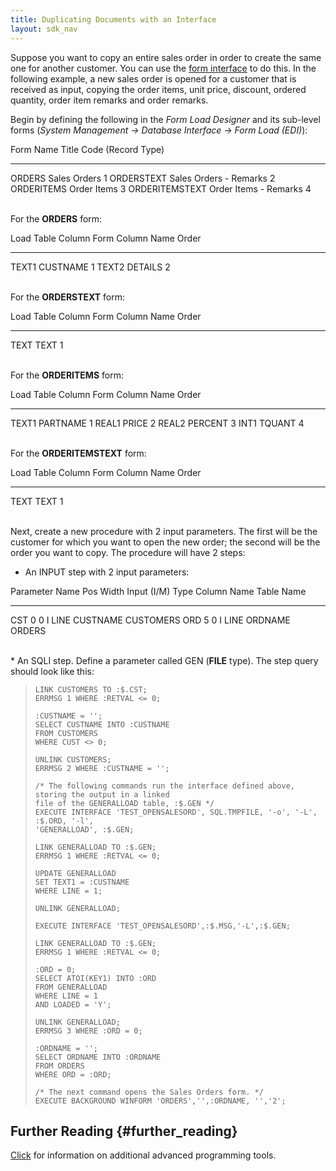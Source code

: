 ```yaml
---
title: Duplicating Documents with an Interface
layout: sdk_nav
---
```


Suppose you want to copy an entire sales order in order to create the
same one for another customer. You can use the [form
interface](Form_Loads "wikilink") to do this. In the following example,
a new sales order is opened for a customer that is received as input,
copying the order items, unit price, discount, ordered quantity, order
item remarks and order remarks.

Begin by defining the following in the *Form Load Designer* and its
sub-level forms (*System Management → Database Interface → Form Load
(EDI)*):

  Form Name        Title                    Code (Record Type)
  ---------------- ------------------------ --------------------
  ORDERS           Sales Orders             1
  ORDERSTEXT       Sales Orders - Remarks   2
  ORDERITEMS       Order Items              3
  ORDERITEMSTEXT   Order Items - Remarks    4

\
For the **ORDERS** form:

  Load Table Column   Form Column Name   Order
  ------------------- ------------------ -------
  TEXT1               CUSTNAME           1
  TEXT2               DETAILS            2

\
For the **ORDERSTEXT** form:

  Load Table Column   Form Column Name   Order
  ------------------- ------------------ -------
  TEXT                TEXT               1

\
For the **ORDERITEMS** form:

  Load Table Column   Form Column Name   Order
  ------------------- ------------------ -------
  TEXT1               PARTNAME           1
  REAL1               PRICE              2
  REAL2               PERCENT            3
  INT1                TQUANT             4

\
For the **ORDERITEMSTEXT** form:

  Load Table Column   Form Column Name   Order
  ------------------- ------------------ -------
  TEXT                TEXT               1

\
Next, create a new procedure with 2 input parameters. The first will be
the customer for which you want to open the new order; the second will
be the order you want to copy. The procedure will have 2 steps:

-   An INPUT step with 2 input parameters:

  Parameter Name   Pos   Width   Input (I/M)   Type   Column Name   Table Name
  ---------------- ----- ------- ------------- ------ ------------- ------------
  CST              0     0       I             LINE   CUSTNAME      CUSTOMERS
  ORD              5     0       I             LINE   ORDNAME       ORDERS

\
\* An SQLI step. Define a parameter called GEN (**FILE** type). The step
query should look like this:

> ``` tsql
> LINK CUSTOMERS TO :$.CST;
> ERRMSG 1 WHERE :RETVAL <= 0;
>
> :CUSTNAME = '';
> SELECT CUSTNAME INTO :CUSTNAME 
> FROM CUSTOMERS 
> WHERE CUST <> 0;
>
> UNLINK CUSTOMERS;
> ERRMSG 2 WHERE :CUSTNAME = '';
>
> /* The following commands run the interface defined above, storing the output in a linked 
> file of the GENERALLOAD table, :$.GEN */
> EXECUTE INTERFACE 'TEST_OPENSALESORD', SQL.TMPFILE, '-o', '-L', :$.ORD, '-l', 
> 'GENERALLOAD', :$.GEN;
>
> LINK GENERALLOAD TO :$.GEN;
> ERRMSG 1 WHERE :RETVAL <= 0;
>
> UPDATE GENERALLOAD 
> SET TEXT1 = :CUSTNAME 
> WHERE LINE = 1;
>
> UNLINK GENERALLOAD;
>
> EXECUTE INTERFACE 'TEST_OPENSALESORD',:$.MSG,'-L',:$.GEN;
>
> LINK GENERALLOAD TO :$.GEN;
> ERRMSG 1 WHERE :RETVAL <= 0;
>
> :ORD = 0;
> SELECT ATOI(KEY1) INTO :ORD 
> FROM GENERALLOAD
> WHERE LINE = 1 
> AND LOADED = 'Y';
>
> UNLINK GENERALLOAD;
> ERRMSG 3 WHERE :ORD = 0;
>
> :ORDNAME = '';
> SELECT ORDNAME INTO :ORDNAME 
> FROM ORDERS 
> WHERE ORD = :ORD;
>
> /* The next command opens the Sales Orders form. */
> EXECUTE BACKGROUND WINFORM 'ORDERS','',:ORDNAME, '','2';
> ```

## Further Reading {#further_reading}

[Click](Advanced_Programming_Tools "wikilink") for information on
additional advanced programming tools.
